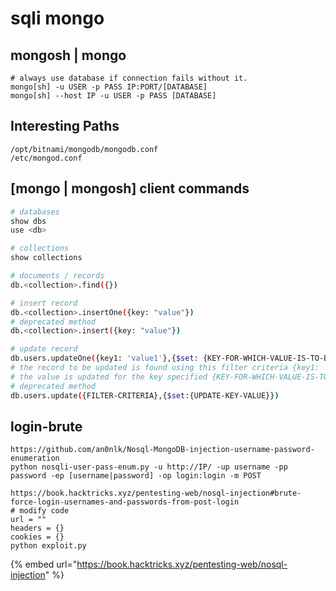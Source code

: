 # sqli mongo

## mongosh | mongo

```
# always use database if connection fails without it.
mongo[sh] -u USER -p PASS IP:PORT/[DATABASE]
mongo[sh] --host IP -u USER -p PASS [DATABASE]
```

## Interesting Paths

```
/opt/bitnami/mongodb/mongodb.conf
/etc/mongod.conf
```

## \[mongo | mongosh] client commands

```bash
# databases
show dbs
use <db>

# collections
show collections

# documents / records
db.<collection>.find({})

# insert record
db.<collection>.insertOne({key: "value"})
# deprecated method 
db.<collection>.insert({key: "value"})

# update record
db.users.updateOne({key1: 'value1'},{$set: {KEY-FOR-WHICH-VALUE-IS-TO-BE-UPDATED: 'NEW-VALUE FOR KEY'}})
# the record to be updated is found using this filter criteria {key1: 'value1'}
# the value is updated for the key specified {KEY-FOR-WHICH-VALUE-IS-TO-BE-UPDATED: 'NEW-VALUE FOR KEY'}
# deprecated method 
db.users.update({FILTER-CRITERIA},{$set:{UPDATE-KEY-VALUE}})
```

## login-brute

```
https://github.com/an0nlk/Nosql-MongoDB-injection-username-password-enumeration
python nosqli-user-pass-enum.py -u http://IP/ -up username -pp password -ep [username|password] -op login:login -m POST

https://book.hacktricks.xyz/pentesting-web/nosql-injection#brute-force-login-usernames-and-passwords-from-post-login
# modify code
url = ""
headers = {}
cookies = {}
python exploit.py
```

{% embed url="https://book.hacktricks.xyz/pentesting-web/nosql-injection" %}
